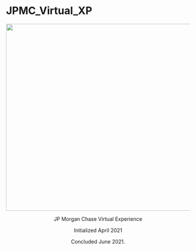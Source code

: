 # JPMC_Virtual_XP



<p align="center">
 <img width = "512" src = "">
</p>

<p align="center">
  JP Morgan Chase Virtual Experience
</p>
<p align="center">
   Initialized April 2021
</p>
<p align="center">
  Concluded June 2021.
</p>



